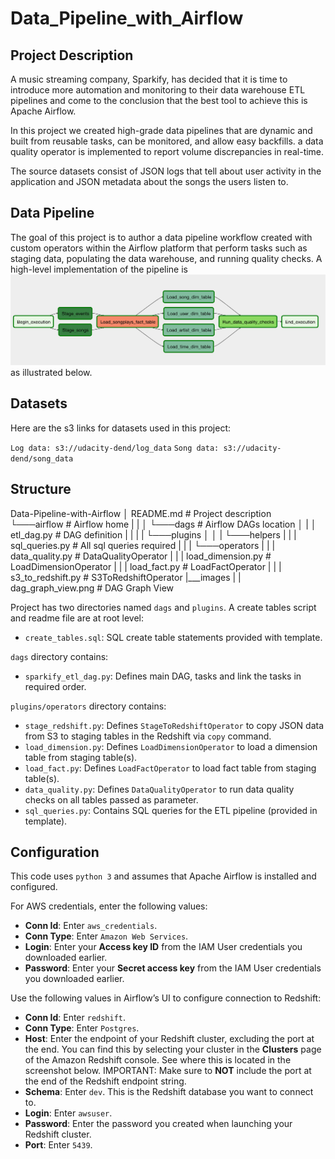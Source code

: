 # Data_Pipeline_with_Airflow

## Project Description

A music streaming company, Sparkify, has decided that it is time to introduce more automation and monitoring to their data warehouse ETL pipelines and come to the conclusion that the best tool to achieve this is Apache Airflow.


In this project we created high-grade data pipelines that are dynamic and built from reusable tasks, can be monitored, and allow easy backfills. a data quality operator is implemented to report volume discrepancies in real-time.

The source datasets consist of JSON logs that tell about user activity in the application and JSON metadata about the songs the users listen to.

## Data Pipeline

The goal of this project is to author a data pipeline workflow created with custom operators within the Airflow platform that perform tasks such as staging data, populating the data warehouse, and running quality checks. A high-level implementation of the pipeline is
![ERD image](/images/dag_graph_view.PNG) as illustrated below.

## Datasets
Here are the s3 links for datasets used in this project:

`Log data: s3://udacity-dend/log_data`
`Song data: s3://udacity-dend/song_data`

## Structure

Data-Pipeline-with-Airflow
│   README.md                    # Project description
└───airflow                      # Airflow home
|   |
│   └───dags                             # Airflow DAGs location
│   |   │ etl_dag.py  # DAG definition
|   |   |
|   └───plugins
│       │
|       └───helpers
|       |   | sql_queries.py     # All sql queries required
|       |
|       └───operators
|       |   | data_quality.py    # DataQualityOperator
|       |   | load_dimension.py  # LoadDimensionOperator
|       |   | load_fact.py       # LoadFactOperator
|       |   | s3_to_redshift.py  # S3ToRedshiftOperator
|___images
|   | dag_graph_view.png # DAG Graph View




Project has two directories named `dags` and `plugins`. A create tables script and readme file are at root level:
- `create_tables.sql`: SQL create table statements provided with template.

`dags` directory contains:
- `sparkify_etl_dag.py`: Defines main DAG, tasks and link the tasks in required order.

`plugins/operators` directory contains:
- `stage_redshift.py`: Defines `StageToRedshiftOperator` to copy JSON data from S3 to staging tables in the Redshift via `copy` command.
- `load_dimension.py`: Defines `LoadDimensionOperator` to load a dimension table from staging table(s).
- `load_fact.py`: Defines `LoadFactOperator` to load fact table from staging table(s).
- `data_quality.py`: Defines `DataQualityOperator` to run data quality checks on all tables passed as parameter.
- `sql_queries.py`: Contains SQL queries for the ETL pipeline (provided in template).

## Configuration

This code uses `python 3` and assumes that Apache Airflow is installed and configured.

For AWS credentials, enter the following values:
<ul>
<li><strong>Conn Id</strong>: Enter  <code>aws_credentials</code>.</li>
<li><strong>Conn Type</strong>: Enter  <code>Amazon Web Services</code>.</li>
<li><strong>Login</strong>: Enter your  <strong>Access key ID</strong>  from the IAM User credentials you downloaded earlier.</li>
<li><strong>Password</strong>: Enter your  <strong>Secret access key</strong>  from the IAM User credentials you downloaded earlier.</li>
</ul>

Use the following values in Airflow’s UI to configure connection to Redshift:
<ul>
<li><strong>Conn Id</strong>: Enter  <code>redshift</code>.</li>
<li><strong>Conn Type</strong>: Enter  <code>Postgres</code>.</li>
<li><strong>Host</strong>: Enter the endpoint of your Redshift cluster, excluding the port at the end. You can find this by selecting your cluster in the  <strong>Clusters</strong>  page of the Amazon Redshift console. See where this is located in the screenshot below. IMPORTANT: Make sure to  <strong>NOT</strong>  include the port at the end of the Redshift endpoint string.</li>
<li><strong>Schema</strong>: Enter  <code>dev</code>. This is the Redshift database you want to connect to.</li>
<li><strong>Login</strong>: Enter  <code>awsuser</code>.</li>
<li><strong>Password</strong>: Enter the password you created when launching your Redshift cluster.</li>
<li><strong>Port</strong>: Enter  <code>5439</code>.</li>


